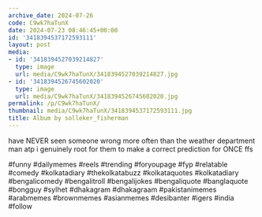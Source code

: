 ```yaml
---
archive_date: 2024-07-26
code: C9wk7haTunX
date: 2024-07-23 08:46:45+00:00
id: '3418394537172593111'
layout: post
media:
- id: '3418394527039214827'
  type: image
  url: media/C9wk7haTunX/3418394527039214827.jpg
- id: '3418394526745602020'
  type: image
  url: media/C9wk7haTunX/3418394526745602020.jpg
permalink: /p/C9wk7haTunX/
thumbnail: media/C9wk7haTunX/3418394537172593111.jpg
title: Album by solleker_fisherman
---
```


have NEVER seen someone wrong more often than the weather department man atp i genuinely root for them to  make a correct prediction for ONCE ffs  
  
#funny #dailymemes #reels #trending #foryoupage #fyp #relatable #comedy #kolkatadiary #thekolkatabuzz #kolkataquotes #kolkatadiary #bengalicomedy #bengalitroll #bengalijokes #bengaliquote #banglaquote #bongguy #sylhet #dhakagram #dhakagraam #pakistanimemes #arabmemes #brownmemes #asianmemes #desibanter #igers #india #follow